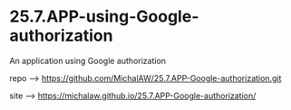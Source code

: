 # 25.7.APP-using-Google-authorization
 An application using Google authorization

repo --> https://github.com/MichalAW/25.7.APP-Google-authorization.git

site --> https://michalaw.github.io/25.7.APP-Google-authorization/
